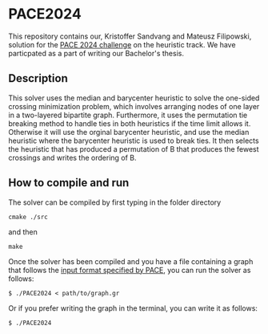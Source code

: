 # PACE2024

This repository contains our, Kristoffer Sandvang and Mateusz Filipowski, solution for the [PACE 2024 challenge](https://pacechallenge.org/2024/) on the heuristic track.
We have particpated as a part of writing our Bachelor's thesis.

## Description

This solver uses the median and barycenter heuristic to solve the one-sided crossing minimization problem, which involves arranging nodes of one layer in a two-layered bipartite graph. Furthermore, it uses the permutation tie breaking method to handle ties in both heuristics if the time limit allows it.
Otherwise it will use the orginal barycenter heuristic, and use the median heuristic where the barycenter heuristic is used to break ties. It then selects the heuristic that has produced a permutation of B that produces the fewest crossings and writes the ordering of B.

## How to compile and run

The solver can be compiled by first typing in the folder directory

```
cmake ./src
```

and then

```
make
```

Once the solver has been compiled and you have a file containing a graph that follows the [input format specified by PACE](https://pacechallenge.org/2024/io/), you can run the solver as follows:

```
$ ./PACE2024 < path/to/graph.gr
```

Or if you prefer writing the graph in the terminal, you can write it as follows:

```
$ ./PACE2024
```
